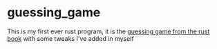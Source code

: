 # guessing_game
This is my first ever rust program, it is the [guessing game from the rust book](https://doc.rust-lang.org/book/ch02-00-guessing-game-tutorial.html) with some tweaks I've added in myself
